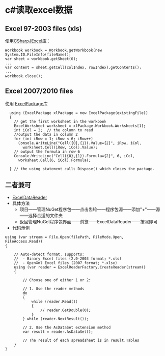 
# c#读取excel数据
## Excel 97-2003 files (xls)
使用[CSharpJExcel](https://sourceforge.net/projects/jexcelapi/)库：
```
Workbook workbook = Workbook.getWorkbook(new System.IO.FileInfo(fileName));
var sheet = workbook.getSheet(0);
...
var content = sheet.getCell(colIndex, rowIndex).getContents();
...
workbook.close();
```

## Excel 2007/2010 files
使用 [ExcelPackage](http://excelpackage.codeplex.com/)库

```
  using (ExcelPackage xlPackage = new ExcelPackage(existingFile))
  {
    // get the first worksheet in the workbook
    ExcelWorksheet worksheet = xlPackage.Workbook.Worksheets[1];
    int iCol = 2;  // the column to read
    //output the data in column 2
    for (int iRow = 1; iRow < 6; iRow++)
      Console.WriteLine("Cell({0},{1}).Value={2}", iRow, iCol, 
        worksheet.Cell(iRow, iCol).Value);
    // output the formula in row 6
    Console.WriteLine("Cell({0},{1}).Formula={2}", 6, iCol, 
      worksheet.Cell(6, iCol).Formula);

  } // the using statement calls Dispose() which closes the package.
```
## 二者兼可
- [ExcelDataReader](https://github.com/ExcelDataReader/ExcelDataReader)
- 具体方法
  + 项目——管理NuGet程序包——点击齿轮——程序包源——添加"+"——源——选择合适的文件夹
  + 返回管理NuGet程序包界面——浏览——ExcelDataReader——按照即可
- 代码示例
```
using (var stream = File.Open(filePath, FileMode.Open, FileAccess.Read))
{

    // Auto-detect format, supports:
    //  - Binary Excel files (2.0-2003 format; *.xls)
    //  - OpenXml Excel files (2007 format; *.xlsx)
    using (var reader = ExcelReaderFactory.CreateReader(stream))
    {

        // Choose one of either 1 or 2:

        // 1. Use the reader methods
        do
        {
            while (reader.Read())
            {
                // reader.GetDouble(0);
            }
        } while (reader.NextResult());

        // 2. Use the AsDataSet extension method
        var result = reader.AsDataSet();

        // The result of each spreadsheet is in result.Tables
    }
}
```
